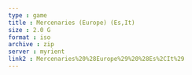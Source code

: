 ```yaml
---
type : game
title : Mercenaries (Europe) (Es,It)
size : 2.0 G
format : iso
archive : zip
server : myrient
link2 : Mercenaries%20%28Europe%29%20%28Es%2CIt%29
---
```


